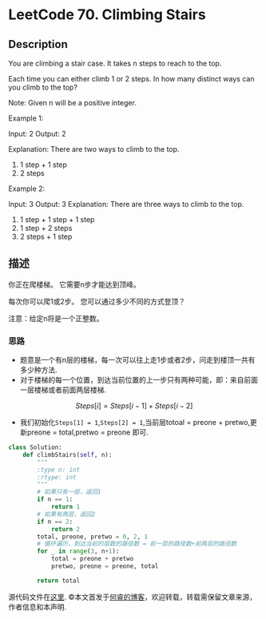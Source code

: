 # LeetCode 70. Climbing Stairs

## Description

You are climbing a stair case. It takes n steps to reach to the top.

Each time you can either climb 1 or 2 steps. In how many distinct ways can you climb to the top?

Note: Given n will be a positive integer.

Example 1:

Input: 2 Output: 2

Explanation: There are two ways to climb to the top.

1. 1 step + 1 step
2. 2 steps

Example 2:

Input: 3 Output: 3
Explanation: There are three ways to climb to the top.

1. 1 step + 1 step + 1 step
2. 1 step + 2 steps
3. 2 steps + 1 step

## 描述

你正在爬楼梯。 它需要n步才能达到顶峰。

每次你可以爬1或2步。 您可以通过多少不同的方式登顶？

注意：给定n将是一个正整数。

### 思路

* 题意是一个有n层的楼梯，每一次可以往上走1步或者2步，问走到楼顶一共有多少种方法.
* 对于楼梯的每一个位置，到达当前位置的上一步只有两种可能，即：来自前面一层楼梯或者前面两层楼梯.

$$ Steps[i] = Steps[i-1] + Steps[i-2] $$

* 我们初始化```Steps[1] = 1```,```Steps[2] = 1```,当前层totoal = preone + pretwo,更新preone = total,pretwo = preone 即可.

```python
class Solution:
    def climbStairs(self, n):
        """
        :type n: int
        :rtype: int
        """
        # 如果只有一层，返回1
        if n == 1:
            return 1
        # 如果有两层，返回2
        if n == 2:
            return 2
        total, preone, pretwo = 0, 2, 1
        # 循环遍历，到达当前的层数的路径数 = 前一层的路径数+前两层的路径数
        for _ in range(3, n+1):
            total = preone + pretwo
            pretwo, preone = preone, total

        return total
```

源代码文件在[这里](https://github.com/ruicore/Algorithm/blob/master/Leetcode/2018-12-19-70-Climbing-Stairs.py).
©本文首发于[何睿的博客](https://www.ruicore.cn/leetcode-70-climbing-stairs/)，欢迎转载，转载需保留文章来源，作者信息和本声明.
